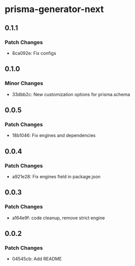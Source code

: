 # prisma-generator-next

## 0.1.1

### Patch Changes

- 8ca092e: Fix configs

## 0.1.0

### Minor Changes

- 33dbb2c: New customization options for prisma.schema

## 0.0.5

### Patch Changes

- 18b1046: Fix engines and dependencies

## 0.0.4

### Patch Changes

- a921e28: Fix engines field in package.json

## 0.0.3

### Patch Changes

- a164e9f: code cleanup, remove strict engine

## 0.0.2

### Patch Changes

- 04545cb: Add README
